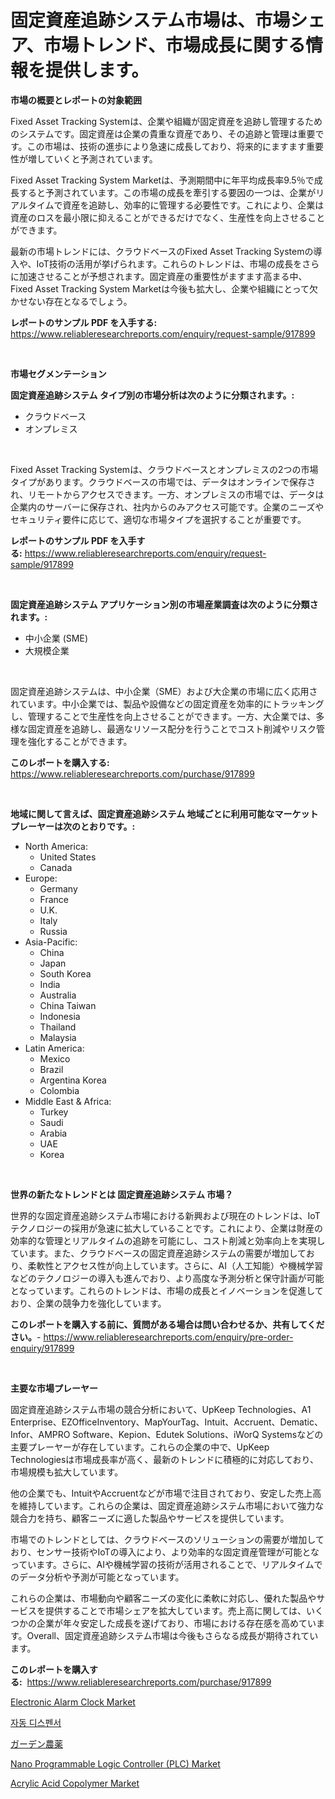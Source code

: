 <p><h1>固定資産追跡システム市場は、市場シェア、市場トレンド、市場成長に関する情報を提供します。</h1></p><p><strong>市場の概要とレポートの対象範囲</strong></p>
<p><p>Fixed Asset Tracking Systemは、企業や組織が固定資産を追跡し管理するためのシステムです。固定資産は企業の貴重な資産であり、その追跡と管理は重要です。この市場は、技術の進歩により急速に成長しており、将来的にますます重要性が増していくと予測されています。</p><p>Fixed Asset Tracking System Marketは、予測期間中に年平均成長率9.5％で成長すると予測されています。この市場の成長を牽引する要因の一つは、企業がリアルタイムで資産を追跡し、効率的に管理する必要性です。これにより、企業は資産のロスを最小限に抑えることができるだけでなく、生産性を向上させることができます。</p><p>最新の市場トレンドには、クラウドベースのFixed Asset Tracking Systemの導入や、IoT技術の活用が挙げられます。これらのトレンドは、市場の成長をさらに加速させることが予想されます。固定資産の重要性がますます高まる中、Fixed Asset Tracking System Marketは今後も拡大し、企業や組織にとって欠かせない存在となるでしょう。</p></p>
<p><strong>レポートのサンプル PDF を入手する:</strong> <a href="https://www.reliableresearchreports.com/enquiry/request-sample/917899">https://www.reliableresearchreports.com/enquiry/request-sample/917899</a></p>
<p>&nbsp;</p>
<p><strong>市場セグメンテーション</strong></p>
<p><strong>固定資産追跡システム タイプ別の市場分析は次のように分類されます。:</strong></p>
<p><ul><li>クラウドベース</li><li>オンプレミス</li></ul></p>
<p>&nbsp;</p>
<p><p>Fixed Asset Tracking Systemは、クラウドベースとオンプレミスの2つの市場タイプがあります。クラウドベースの市場では、データはオンラインで保存され、リモートからアクセスできます。一方、オンプレミスの市場では、データは企業内のサーバーに保存され、社内からのみアクセス可能です。企業のニーズやセキュリティ要件に応じて、適切な市場タイプを選択することが重要です。</p></p>
<p><strong>レポートのサンプル PDF を入手する:</strong>&nbsp;<a href="https://www.reliableresearchreports.com/enquiry/request-sample/917899">https://www.reliableresearchreports.com/enquiry/request-sample/917899</a></p>
<p>&nbsp;</p>
<p><strong> 固定資産追跡システム アプリケーション別の市場産業調査は次のように分類されます。:</strong></p>
<p><ul><li>中小企業 (SME)</li><li>大規模企業</li></ul></p>
<p>&nbsp;</p>
<p><p>固定資産追跡システムは、中小企業（SME）および大企業の市場に広く応用されています。中小企業では、製品や設備などの固定資産を効率的にトラッキングし、管理することで生産性を向上させることができます。一方、大企業では、多様な固定資産を追跡し、最適なリソース配分を行うことでコスト削減やリスク管理を強化することができます。</p></p>
<p><strong>このレポートを購入する:</strong>&nbsp; <a href="https://www.reliableresearchreports.com/purchase/917899">https://www.reliableresearchreports.com/purchase/917899</a></p>
<p>&nbsp;</p>
<p><strong>地域に関して言えば、固定資産追跡システム 地域ごとに利用可能なマーケットプレーヤーは次のとおりです。:</strong></p>
<p><ul>
    <li>
        North America:
        <ul>
            <li>United States</li>
            <li>Canada</li>
        </ul>
    </li>
    <li>
        Europe:
        <ul>
            <li>Germany</li>
            <li>France</li>
            <li>U.K.</li>
            <li>Italy</li>
            <li>Russia</li>
        </ul>
    </li>
    <li>
        Asia-Pacific:
        <ul>
            <li>China</li>
            <li>Japan</li>
            <li>South Korea</li>
            <li>India</li>
            <li>Australia</li>
            <li>China Taiwan</li>
            <li>Indonesia</li>
            <li>Thailand</li>
            <li>Malaysia</li>
        </ul>
    </li>
    <li>
        Latin America:
        <ul>
            <li>Mexico</li>
            <li>Brazil</li>
            <li>Argentina Korea</li>
            <li>Colombia</li>
        </ul>
    </li>
    <li>
        Middle East & Africa:
        <ul>
            <li>Turkey</li>
            <li>Saudi</li>
            <li>Arabia</li>
            <li>UAE</li>
            <li>Korea</li>
        </ul>
    </li>
    </ul></p>
<p>&nbsp;</p>
<p><strong>世界の新たなトレンドとは 固定資産追跡システム 市場？</strong></p>
<p><p>世界的な固定資産追跡システム市場における新興および現在のトレンドは、IoTテクノロジーの採用が急速に拡大していることです。これにより、企業は財産の効率的な管理とリアルタイムの追跡を可能にし、コスト削減と効率向上を実現しています。また、クラウドベースの固定資産追跡システムの需要が増加しており、柔軟性とアクセス性が向上しています。さらに、AI（人工知能）や機械学習などのテクノロジーの導入も進んでおり、より高度な予測分析と保守計画が可能となっています。これらのトレンドは、市場の成長とイノベーションを促進しており、企業の競争力を強化しています。</p></p>
<p><strong>このレポートを購入する前に、質問がある場合は問い合わせるか、共有してください。</strong>- <a href="https://www.reliableresearchreports.com/enquiry/pre-order-enquiry/917899">https://www.reliableresearchreports.com/enquiry/pre-order-enquiry/917899</a></p>
<p>&nbsp;</p>
<p><strong>主要な市場プレーヤー</strong></p>
<p><p>固定資産追跡システム市場の競合分析において、UpKeep Technologies、A1 Enterprise、EZOfficeInventory、MapYourTag、Intuit、Accruent、Dematic、Infor、AMPRO Software、Kepion、Edutek Solutions、iWorQ Systemsなどの主要プレーヤーが存在しています。これらの企業の中で、UpKeep Technologiesは市場成長率が高く、最新のトレンドに積極的に対応しており、市場規模も拡大しています。</p><p>他の企業でも、IntuitやAccruentなどが市場で注目されており、安定した売上高を維持しています。これらの企業は、固定資産追跡システム市場において強力な競合力を持ち、顧客ニーズに適した製品やサービスを提供しています。</p><p>市場でのトレンドとしては、クラウドベースのソリューションの需要が増加しており、センサー技術やIoTの導入により、より効率的な固定資産管理が可能となっています。さらに、AIや機械学習の技術が活用されることで、リアルタイムでのデータ分析や予測が可能となっています。</p><p>これらの企業は、市場動向や顧客ニーズの変化に柔軟に対応し、優れた製品やサービスを提供することで市場シェアを拡大しています。売上高に関しては、いくつかの企業が年々安定した成長を遂げており、市場における存在感を高めています。Overall、固定資産追跡システム市場は今後もさらなる成長が期待されています。</p></p>
<p><strong>このレポートを購入する:</strong>&nbsp;&nbsp;<a href="https://www.reliableresearchreports.com/purchase/917899">https://www.reliableresearchreports.com/purchase/917899</a></p>
<p><p><a href="https://view.publitas.com/reportprime-1/electronic-alarm-clock-market-size-share-trends-analysis-report-by-material-by-type-by-end-user-by-region-and-segment-forecasts-2024-2031/">Electronic Alarm Clock Market</a></p><p><a href="https://medium.com/@stephenarmstrong52/%EC%9E%90%EB%8F%99-%EB%B6%84%EC%A3%BC%EA%B8%B0-%EC%8B%9C%EC%9E%A5%EC%9D%80-%EC%8B%9C%EC%9E%A5-%EC%A0%90%EC%9C%A0%EC%9C%A8-%ED%81%AC%EA%B8%B0-%EB%B0%8F-2031%EB%85%84%EA%B9%8C%EC%A7%80-%EC%98%88%EC%83%81%EB%90%9C-%EC%98%88%EC%B8%A1%EC%97%90-%EC%B4%88%EC%A0%90%EC%9D%84-%EB%A7%9E%EC%B6%A5%EB%8B%88%EB%8B%A4-1c95492e3cad">자동 디스펜서</a></p><p><a href="https://medium.com/@dioncollins8227/%E5%BA%AD%E5%9C%92%E8%BE%B2%E8%96%AC%E5%B8%82%E5%A0%B4%E5%B1%95%E6%9C%9B-%E7%94%A3%E6%A5%AD%E6%A6%82%E8%A6%81%E3%81%A8%E4%BA%88%E6%B8%AC-2024%E5%B9%B4%E3%81%8B%E3%82%892031%E5%B9%B4-e4b19d15e648">ガーデン農薬</a></p><p><a href="https://fearless-okapi-6c8.notion.site/Nano-Programmable-Logic-Controller-PLC-Market-Research-Report-The-Key-To-Successful-Business-Stra-a654178194684d548862d80822b40716">Nano Programmable Logic Controller (PLC) Market</a></p><p><a href="https://view.publitas.com/reportprime-1/acrylic-acid-copolymer-market-provides-detailed-segmentation-of-this-market-based-on-type-application-and-region-and-forecast-for-the-period-from-2024-2031/">Acrylic Acid Copolymer Market</a></p></p>